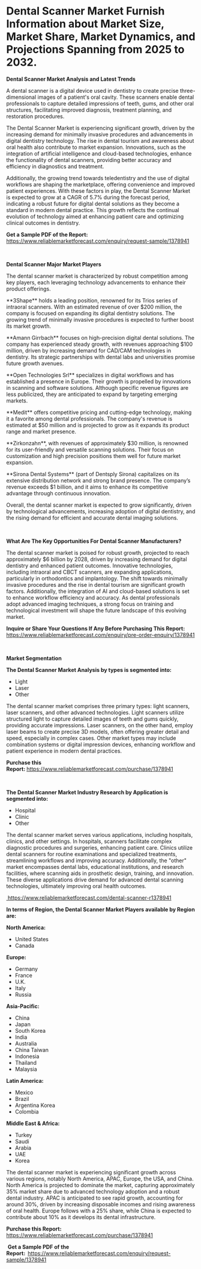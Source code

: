 <p><h1>Dental Scanner Market Furnish Information about Market Size, Market Share, Market Dynamics, and Projections Spanning from 2025 to 2032.</h1></p><p><strong>Dental Scanner Market Analysis and Latest Trends</strong></p>
<p><p>A dental scanner is a digital device used in dentistry to create precise three-dimensional images of a patient's oral cavity. These scanners enable dental professionals to capture detailed impressions of teeth, gums, and other oral structures, facilitating improved diagnosis, treatment planning, and restoration procedures.</p><p>The Dental Scanner Market is experiencing significant growth, driven by the increasing demand for minimally invasive procedures and advancements in digital dentistry technology. The rise in dental tourism and awareness about oral health also contribute to market expansion. Innovations, such as the integration of artificial intelligence and cloud-based technologies, enhance the functionality of dental scanners, providing better accuracy and efficiency in diagnostics and treatment.</p><p>Additionally, the growing trend towards teledentistry and the use of digital workflows are shaping the marketplace, offering convenience and improved patient experiences. With these factors in play, the Dental Scanner Market is expected to grow at a CAGR of 5.7% during the forecast period, indicating a robust future for digital dental solutions as they become a standard in modern dental practice. This growth reflects the continual evolution of technology aimed at enhancing patient care and optimizing clinical outcomes in dentistry.</p></p>
<p><strong>Get a Sample PDF of the Report:&nbsp;</strong> <a href="https://www.reliablemarketforecast.com/enquiry/request-sample/1378941?utm_campaign=2603&utm_medium=2&utm_source=Github&utm_content=ia&utm_term=13042025&utm_id=dental-scanner">https://www.reliablemarketforecast.com/enquiry/request-sample/1378941</a></p>
<p>&nbsp;</p>
<p><strong>Dental Scanner Major Market Players</strong></p>
<p><p>The dental scanner market is characterized by robust competition among key players, each leveraging technology advancements to enhance their product offerings. </p><p>**3Shape** holds a leading position, renowned for its Trios series of intraoral scanners. With an estimated revenue of over $200 million, the company is focused on expanding its digital dentistry solutions. The growing trend of minimally invasive procedures is expected to further boost its market growth.</p><p>**Amann Girrbach** focuses on high-precision digital dental solutions. The company has experienced steady growth, with revenues approaching $100 million, driven by increasing demand for CAD/CAM technologies in dentistry. Its strategic partnerships with dental labs and universities promise future growth avenues.</p><p>**Open Technologies Srl** specializes in digital workflows and has established a presence in Europe. Their growth is propelled by innovations in scanning and software solutions. Although specific revenue figures are less publicized, they are anticipated to expand by targeting emerging markets.</p><p>**Medit** offers competitive pricing and cutting-edge technology, making it a favorite among dental professionals. The company's revenue is estimated at $50 million and is projected to grow as it expands its product range and market presence.</p><p>**Zirkonzahn**, with revenues of approximately $30 million, is renowned for its user-friendly and versatile scanning solutions. Their focus on customization and high precision positions them well for future market expansion.</p><p>**Sirona Dental Systems** (part of Dentsply Sirona) capitalizes on its extensive distribution network and strong brand presence. The company’s revenue exceeds $1 billion, and it aims to enhance its competitive advantage through continuous innovation.</p><p>Overall, the dental scanner market is expected to grow significantly, driven by technological advancements, increasing adoption of digital dentistry, and the rising demand for efficient and accurate dental imaging solutions.</p></p>
<p>&nbsp;</p>
<p><strong>What Are The Key Opportunities For Dental Scanner Manufacturers?</strong></p>
<p><p>The dental scanner market is poised for robust growth, projected to reach approximately $6 billion by 2028, driven by increasing demand for digital dentistry and enhanced patient outcomes. Innovative technologies, including intraoral and CBCT scanners, are expanding applications, particularly in orthodontics and implantology. The shift towards minimally invasive procedures and the rise in dental tourism are significant growth factors. Additionally, the integration of AI and cloud-based solutions is set to enhance workflow efficiency and accuracy. As dental professionals adopt advanced imaging techniques, a strong focus on training and technological investment will shape the future landscape of this evolving market.</p></p>
<p><strong>Inquire or Share Your Questions If Any Before Purchasing This Report:</strong> <a href="https://www.reliablemarketforecast.com/enquiry/pre-order-enquiry/1378941?utm_campaign=2603&utm_medium=2&utm_source=Github&utm_content=ia&utm_term=13042025&utm_id=dental-scanner">https://www.reliablemarketforecast.com/enquiry/pre-order-enquiry/1378941</a></p>
<p>&nbsp;</p>
<p><strong>Market Segmentation</strong></p>
<p><strong>The Dental Scanner Market Analysis by types is segmented into:</strong></p>
<p><ul><li>Light</li><li>Laser</li><li>Other</li></ul></p>
<p><p>The dental scanner market comprises three primary types: light scanners, laser scanners, and other advanced technologies. Light scanners utilize structured light to capture detailed images of teeth and gums quickly, providing accurate impressions. Laser scanners, on the other hand, employ laser beams to create precise 3D models, often offering greater detail and speed, especially in complex cases. Other market types may include combination systems or digital impression devices, enhancing workflow and patient experience in modern dental practices.</p></p>
<p><strong>Purchase this Report:&nbsp;</strong><a href="https://www.reliablemarketforecast.com/purchase/1378941?utm_campaign=2603&utm_medium=2&utm_source=Github&utm_content=ia&utm_term=13042025&utm_id=dental-scanner">https://www.reliablemarketforecast.com/purchase/1378941</a></p>
<p>&nbsp;</p>
<p><strong>The Dental Scanner Market Industry Research by Application is segmented into:</strong></p>
<p><ul><li>Hospital</li><li>Clinic</li><li>Other</li></ul></p>
<p><p>The dental scanner market serves various applications, including hospitals, clinics, and other settings. In hospitals, scanners facilitate complex diagnostic procedures and surgeries, enhancing patient care. Clinics utilize dental scanners for routine examinations and specialized treatments, streamlining workflows and improving accuracy. Additionally, the "other" market encompasses dental labs, educational institutions, and research facilities, where scanning aids in prosthetic design, training, and innovation. These diverse applications drive demand for advanced dental scanning technologies, ultimately improving oral health outcomes.</p></p>
<p><a href="https://www.reliablemarketforecast.com/dental-scanner-r1378941?utm_campaign=2603&utm_medium=2&utm_source=Github&utm_content=ia&utm_term=13042025&utm_id=dental-scanner">&nbsp;https://www.reliablemarketforecast.com/dental-scanner-r1378941</a></p>
<p><strong>In terms of Region, the Dental Scanner Market Players available by Region are:</strong></p>
<p>
    <p> <strong> North America: </strong>
        <ul>
            <li>United States</li>
            <li>Canada</li>
        </ul>
        </p> 
    <p> <strong> Europe: </strong>
        <ul>
            <li>Germany</li>
            <li>France</li>
            <li>U.K.</li>
            <li>Italy</li>
            <li>Russia</li>
        </ul>
        </p> 
    <p> <strong> Asia-Pacific: </strong>
        <ul>
            <li>China</li>
            <li>Japan</li>
            <li>South Korea</li>
            <li>India</li>
            <li>Australia</li>
            <li>China Taiwan</li>
            <li>Indonesia</li>
            <li>Thailand</li>
            <li>Malaysia</li>
        </ul>
        </p> 
    <p> <strong> Latin America: </strong>
        <ul>
            <li>Mexico</li>
            <li>Brazil</li>
            <li>Argentina Korea</li>
            <li>Colombia</li>
        </ul>
        </p> 
    <p> <strong> Middle East & Africa: </strong>
        <ul>
            <li>Turkey</li>
            <li>Saudi</li>
            <li>Arabia</li>
            <li>UAE</li>
            <li>Korea</li>
        </ul>
    </p>
    </p>
<p><p>The dental scanner market is experiencing significant growth across various regions, notably North America, APAC, Europe, the USA, and China. North America is projected to dominate the market, capturing approximately 35% market share due to advanced technology adoption and a robust dental industry. APAC is anticipated to see rapid growth, accounting for around 30%, driven by increasing disposable incomes and rising awareness of oral health. Europe follows with a 25% share, while China is expected to contribute about 10% as it develops its dental infrastructure.</p></p>
<p><strong>Purchase this Report: </strong><a href="https://www.reliablemarketforecast.com/purchase/1378941?utm_campaign=2603&utm_medium=2&utm_source=Github&utm_content=ia&utm_term=13042025&utm_id=dental-scanner">https://www.reliablemarketforecast.com/purchase/1378941</a></p>
<p>&nbsp;<strong>Get a Sample PDF of the Report:&nbsp;&nbsp;</strong><a href="https://www.reliablemarketforecast.com/enquiry/request-sample/1378941?utm_campaign=2603&utm_medium=2&utm_source=Github&utm_content=ia&utm_term=13042025&utm_id=dental-scanner">https://www.reliablemarketforecast.com/enquiry/request-sample/1378941</a></p>
<p><strong></strong></p>
<p><p></p><p></p><p></p></p>